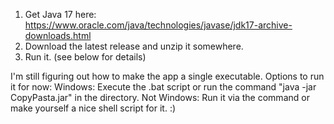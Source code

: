 1. Get Java 17 here: https://www.oracle.com/java/technologies/javase/jdk17-archive-downloads.html
2. Download the latest release and unzip it somewhere.
3. Run it. (see below for details)
   
I'm still figuring out how to make the app a single executable. Options to run it for now:
Windows: Execute the .bat script or run the command "java -jar CopyPasta.jar" in the directory.
Not Windows: Run it via the command or make yourself a nice shell script for it. :)
